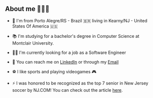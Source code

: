
## About me 🙎🏻‍♂️ <br>

- 📌 I'm from Porto Alegre/RS - Brazil 🇧🇷 living in Kearny/NJ - United States Of America 🇺🇸

- 📚 I'm studying for a bachelor's degree in Computer Science at Montclair University.

- 👨‍💻 I'm currently looking for a job as a Software Engineer

- 📧 You can reach me on [LinkedIn](https://www.linkedin.com/in/gabrieldalpian) or through my [Email](gabrieldalpian1227@gmail.com)

- ⚽ I like sports and playing videogames 🎮

- ⚡ I was honored to be recognized as the top 7 senior in New Jersey soccer by NJ.COM! You can check out the article [here](https://www.nj.com/highschoolsports/2021/10/the-top-100-seniors-in-nj-boys-soccer-in-2021-our-picks-your-votes.html).
